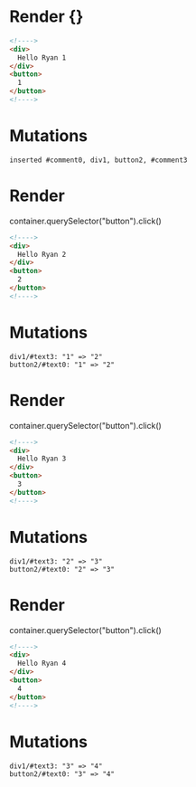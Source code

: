 # Render {}
```html
<!---->
<div>
  Hello Ryan 1
</div>
<button>
  1
</button>
<!---->
```

# Mutations
```
inserted #comment0, div1, button2, #comment3
```


# Render 
container.querySelector("button").click()

```html
<!---->
<div>
  Hello Ryan 2
</div>
<button>
  2
</button>
<!---->
```

# Mutations
```
div1/#text3: "1" => "2"
button2/#text0: "1" => "2"
```


# Render 
container.querySelector("button").click()

```html
<!---->
<div>
  Hello Ryan 3
</div>
<button>
  3
</button>
<!---->
```

# Mutations
```
div1/#text3: "2" => "3"
button2/#text0: "2" => "3"
```


# Render 
container.querySelector("button").click()

```html
<!---->
<div>
  Hello Ryan 4
</div>
<button>
  4
</button>
<!---->
```

# Mutations
```
div1/#text3: "3" => "4"
button2/#text0: "3" => "4"
```